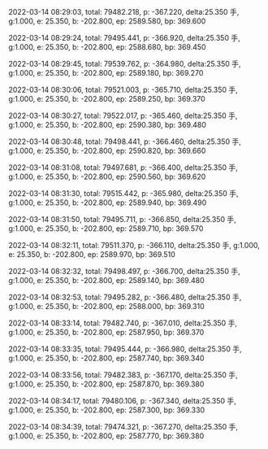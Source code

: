 2022-03-14 08:29:03, total: 79482.218, p: -367.220, delta:25.350 手, g:1.000, e: 25.350, b: -202.800, ep: 2589.580, bp: 369.600

2022-03-14 08:29:24, total: 79495.441, p: -366.920, delta:25.350 手, g:1.000, e: 25.350, b: -202.800, ep: 2588.680, bp: 369.450

2022-03-14 08:29:45, total: 79539.762, p: -364.980, delta:25.350 手, g:1.000, e: 25.350, b: -202.800, ep: 2589.180, bp: 369.270

2022-03-14 08:30:06, total: 79521.003, p: -365.710, delta:25.350 手, g:1.000, e: 25.350, b: -202.800, ep: 2589.250, bp: 369.370

2022-03-14 08:30:27, total: 79522.017, p: -365.460, delta:25.350 手, g:1.000, e: 25.350, b: -202.800, ep: 2590.380, bp: 369.480

2022-03-14 08:30:48, total: 79498.441, p: -366.460, delta:25.350 手, g:1.000, e: 25.350, b: -202.800, ep: 2590.820, bp: 369.660

2022-03-14 08:31:08, total: 79497.681, p: -366.400, delta:25.350 手, g:1.000, e: 25.350, b: -202.800, ep: 2590.560, bp: 369.620

2022-03-14 08:31:30, total: 79515.442, p: -365.980, delta:25.350 手, g:1.000, e: 25.350, b: -202.800, ep: 2589.940, bp: 369.490

2022-03-14 08:31:50, total: 79495.711, p: -366.850, delta:25.350 手, g:1.000, e: 25.350, b: -202.800, ep: 2589.710, bp: 369.570

2022-03-14 08:32:11, total: 79511.370, p: -366.110, delta:25.350 手, g:1.000, e: 25.350, b: -202.800, ep: 2589.970, bp: 369.510

2022-03-14 08:32:32, total: 79498.497, p: -366.700, delta:25.350 手, g:1.000, e: 25.350, b: -202.800, ep: 2589.140, bp: 369.480

2022-03-14 08:32:53, total: 79495.282, p: -366.480, delta:25.350 手, g:1.000, e: 25.350, b: -202.800, ep: 2588.000, bp: 369.310

2022-03-14 08:33:14, total: 79482.740, p: -367.010, delta:25.350 手, g:1.000, e: 25.350, b: -202.800, ep: 2587.950, bp: 369.370

2022-03-14 08:33:35, total: 79495.444, p: -366.980, delta:25.350 手, g:1.000, e: 25.350, b: -202.800, ep: 2587.740, bp: 369.340

2022-03-14 08:33:56, total: 79482.383, p: -367.170, delta:25.350 手, g:1.000, e: 25.350, b: -202.800, ep: 2587.870, bp: 369.380

2022-03-14 08:34:17, total: 79480.106, p: -367.340, delta:25.350 手, g:1.000, e: 25.350, b: -202.800, ep: 2587.300, bp: 369.330

2022-03-14 08:34:39, total: 79474.321, p: -367.270, delta:25.350 手, g:1.000, e: 25.350, b: -202.800, ep: 2587.770, bp: 369.380